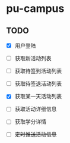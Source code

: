 # pu-campus

## TODO

- [x] 用户登陆

- [ ] 获取新活动列表

- [ ] 获取待签到活动列表

- [ ] 获取待签退活动列表

- [x] 获取某一天活动列表

- [ ] 获取活动详细信息

- [ ] 获取学分详情

- [ ] ~~定时推送活动信息~~

